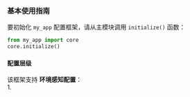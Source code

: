 ### 基本使用指南  
要初始化 `my_app` 配置框架，请从主模块调用 `initialize()` 函数：  
```python  
from my_app import core  
core.initialize()  
```

#### 配置层级  
该框架支持 **环境感知配置**：  
1.